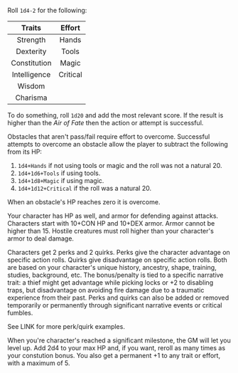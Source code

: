 Roll `1d4-2` for the following:

| Traits       | Effort   |
|:------------:|:--------:|
| Strength     | Hands    |
| Dexterity    | Tools    |
| Constitution | Magic    |
| Intelligence | Critical |
| Wisdom       |          |
| Charisma     |          |

To do something, roll `1d20` and add the most relevant score. If the result is higher than the *Air of Fate* then the action or attempt is successful.

Obstacles that aren't pass/fail require effort to overcome. Successful attempts to overcome an obstacle allow the player to subtract the following from its HP:

1. `1d4+Hands` if not using tools or magic and the roll was not a natural 20.
2. `1d4+1d6+Tools` if using tools.
3. `1d4+1d8+Magic` if using magic.
4. `1d4+1d12+Critical` if the roll was a natural 20.

When an obstacle's HP reaches zero it is overcome.

Your character has HP as well, and armor for defending against attacks. Characters start with 10+CON HP and 10+DEX armor. Armor cannot be higher than 15. Hostile creatures must roll higher than your character's armor to deal damage.

Characters get 2 perks and 2 quirks. Perks give the character advantage on specific action rolls. Quirks give disadvantage on specific action rolls. Both are based on your character's unique history, ancestry, shape, training, studies, background, etc. The bonus/penalty is tied to a specific narrative trait: a thief might get advantage while picking locks or +2 to disabling traps, but disadvantage on avoiding fire damage due to a traumatic experience from their past. Perks and quirks can also be added or removed temporarily or permanently through significant narrative events or critical fumbles.

See LINK for more perk/quirk examples.

When you're character's reached a significant milestone, the GM will let you level up. Add 2d4 to your max HP and, if you want, reroll as many times as your constution bonus. You also get a permanent +1 to any trait or effort, with a maximum of 5.